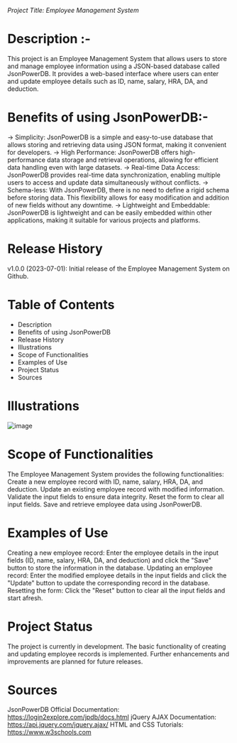 *Project Title: Employee Management System*

# Description :- 
This project is an Employee Management System that allows users to store and manage employee information using a JSON-based database called JsonPowerDB. It provides a web-based interface where users can enter and update employee details such as ID, name, salary, HRA, DA, and deduction.

# Benefits of using JsonPowerDB:- 
-> Simplicity: JsonPowerDB is a simple and easy-to-use database that allows storing and retrieving data using JSON format, making it convenient for developers.
-> High Performance: JsonPowerDB offers high-performance data storage and retrieval operations, allowing for efficient data handling even with large datasets.
-> Real-time Data Access: JsonPowerDB provides real-time data synchronization, enabling multiple users to access and update data simultaneously without conflicts.
-> Schema-less: With JsonPowerDB, there is no need to define a rigid schema before storing data. This flexibility allows for easy modification and addition of new fields without any downtime.
-> Lightweight and Embeddable: JsonPowerDB is lightweight and can be easily embedded within other applications, making it suitable for various projects and platforms.

# Release History
v1.0.0 (2023-07-01): Initial release of the Employee Management System on Github.

# Table of Contents
- Description
- Benefits of using JsonPowerDB
- Release History
- Illustrations
- Scope of Functionalities
- Examples of Use
- Project Status
- Sources

# Illustrations
![image](https://github.com/TishaAggarwal/JPDBCode/assets/101394409/17ed40e5-f021-45a8-8912-d180292e9e0e)

# Scope of Functionalities
The Employee Management System provides the following functionalities:
Create a new employee record with ID, name, salary, HRA, DA, and deduction.
Update an existing employee record with modified information.
Validate the input fields to ensure data integrity.
Reset the form to clear all input fields.
Save and retrieve employee data using JsonPowerDB.

# Examples of Use
Creating a new employee record: Enter the employee details in the input fields (ID, name, salary, HRA, DA, and deduction) and click the "Save" button to store the information in the database.
Updating an employee record: Enter the modified employee details in the input fields and click the "Update" button to update the corresponding record in the database.
Resetting the form: Click the "Reset" button to clear all the input fields and start afresh.

# Project Status
The project is currently in development. The basic functionality of creating and updating employee records is implemented. Further enhancements and improvements are planned for future releases.

# Sources
JsonPowerDB Official Documentation: https://login2explore.com/jpdb/docs.html
jQuery AJAX Documentation: https://api.jquery.com/jquery.ajax/
HTML and CSS Tutorials: https://www.w3schools.com
